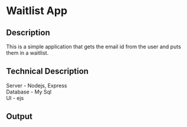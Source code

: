 # Waitlist App

## Description
This is a simple application that gets the email id from the user and puts them in a waitlist.

## Technical Description
Server - Nodejs, Express <br />
Database - My Sql <br />
UI - ejs

## Output

